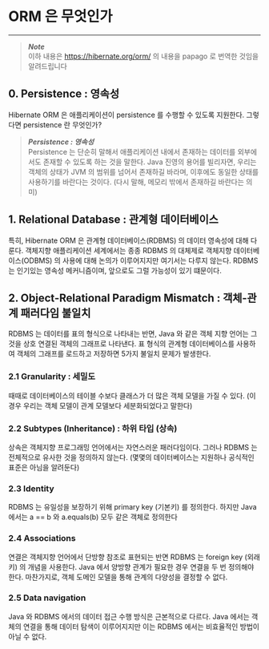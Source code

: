 # ORM 은 무엇인가

---

> ***Note*** <br>
> 이하 내용은 https://hibernate.org/orm/ 의 내용을 papago 로 번역한 것임을 알려드립니다

## 0. Persistence : 영속성

Hibernate ORM 은 애플리케이션이 persistence 를 수행할 수 있도록 지원한다. 그렇다면 persistence 란 무엇인가?

> ***Persistence : 영속성*** <br>
> Persistence 는 단순히 말해서 애플리케이션 내에서 존재하는 데이터를 외부에서도 존재할 수 있도록 하는 것을 말한다.
> Java 진영의 용어를 빌리자면, 우리는 객체의 상태가 JVM 의 범위를 넘어서 존재하길 바라며, 이후에도 동일한 상태를 사용하기를 바란다는 것이다.
> (다시 말해, 메모리 밖에서 존재하길 바란다는 의미)

## 1. Relational Database : 관계형 데이터베이스

특히, Hibernate ORM 은 관계형 데이터베이스(RDBMS) 의 데이터 영속성에 대해 다룬다.
객체지향 애플리케이션 세계에서는 종종 RDBMS 의 대체제로 객체지향 데이터베이스(ODBMS) 의 사용에 대해 논의가 이루어지지만 여기서는 다루지 않는다.
RDBMS 는 인기있는 영속성 메커니즘이며, 앞으로도 그럴 가능성이 있기 떄문이다.

## 2. Object-Relational Paradigm Mismatch : 객체-관계 패러다임 불일치

RDBMS 는 데이터를 표의 형식으로 나타내는 반면, Java 와 같은 객체 지향 언어는 그것을 상호 연결된 객체의 그래프로 나타낸다. 표 형식의 관계형 데이터베이스를 사용하여 객체의 그래프를 로드하고 저장하면 5가지 불일치 문제가 발생한다.

### 2.1 Granularity : 세밀도

때때로 데이터베이스의 테이블 수보다 클래스가 더 많은 객체 모델을 가질 수 있다. (이 경우 우리는 객체 모델이 관계 모델보다 세분화되었다고 말한다)

### 2.2 Subtypes (Inheritance) : 하위 타입 (상속)

상속은 객체지향 프로그래밍 언어에서는 자연스러운 패러다임이다. 그러나 RDBMS 는 전체적으로 유사한 것을 정의하지 않는다. (몇몇의 데이터베이스는 지원하나 공식적인 표준은 아님을 알려둔다)

### 2.3 Identity

RDBMS 는 유일성을 보장하기 위해 primary key (기본키) 를 정의한다. 하지만 Java 에서는 a == b 와 a.equals(b) 모두 같은 객체로 정의한다

### 2.4 Associations

연결은 객체지향 언어에서 단방향 참조로 표현되는 반면 RDBMS 는 foreign key (외래키) 의 개념을 사용한다. Java 에서 양방향 관계가 필요한 경우 연결을 두 번 정의해야 한다. 마찬가지로, 객체 도메인 모델을 통해 관계의 다양성을 결정할 수 없다.

### 2.5 Data navigation

Java 와 RDBMS 에서의 데이터 접근 수행 방식은 근본적으로 다르다. Java 에서는 객체의 연결을 통해 데이터 탐색이 이루어지지만 이는 RDBMS 에서는 비효율적인 방법이 아닐 수 없다.